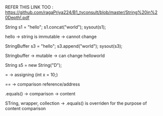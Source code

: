 REFER THIS LINK TOO : https://github.com/ragaPriya224/B1_tyconsult/blob/master/String%20in%20Depth!.pdf


String s1 = "hello";
s1.concat("world");
sysout(s1);

hello -> string is immutable  -> cannot change 


StringBuffer s3 = "hello";
s3.append("world");
sysout(s3);

Stringbuffer -> mutable -> can change
helloworld


String s5 = new String("D");

= -> assigning  (int x = 10;)

== -> comparison reference/address

.equals() -> comparison -> content

STring, wrapper, collection -> .equals() is overriden for the purpose of content comparison 

